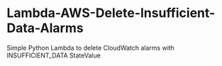 # Lambda-AWS-Delete-Insufficient-Data-Alarms
Simple Python Lambda to delete CloudWatch alarms with INSUFFICIENT_DATA StateValue
